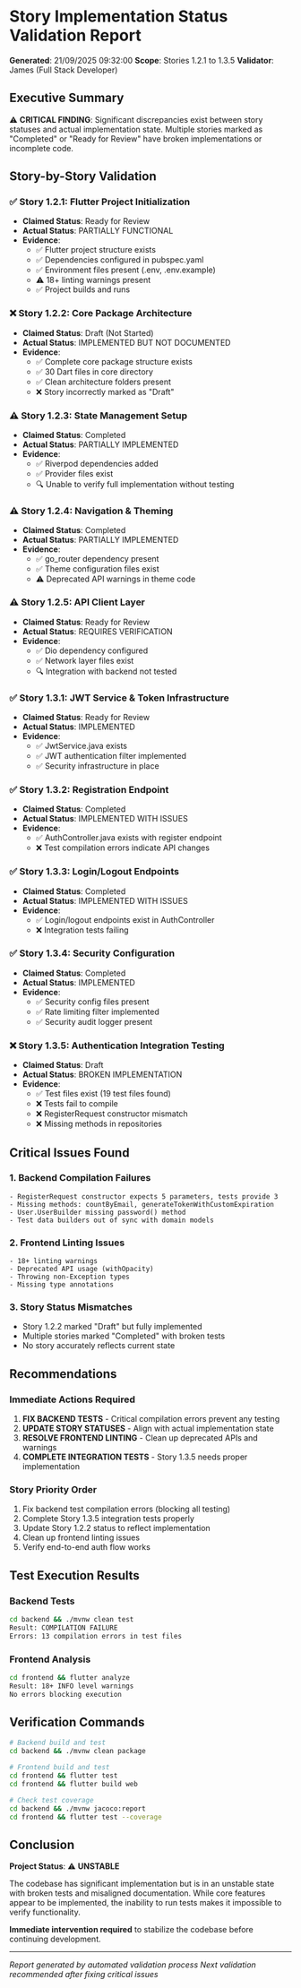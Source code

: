 # Story Implementation Status Validation Report

**Generated**: 21/09/2025 09:32:00
**Scope**: Stories 1.2.1 to 1.3.5
**Validator**: James (Full Stack Developer)

## Executive Summary

⚠️ **CRITICAL FINDING**: Significant discrepancies exist between story statuses and actual implementation state. Multiple stories marked as "Completed" or "Ready for Review" have broken implementations or incomplete code.

## Story-by-Story Validation

### ✅ Story 1.2.1: Flutter Project Initialization
- **Claimed Status**: Ready for Review
- **Actual Status**: PARTIALLY FUNCTIONAL
- **Evidence**:
  - ✅ Flutter project structure exists
  - ✅ Dependencies configured in pubspec.yaml
  - ✅ Environment files present (.env, .env.example)
  - ⚠️ 18+ linting warnings present
  - ✅ Project builds and runs

### ❌ Story 1.2.2: Core Package Architecture
- **Claimed Status**: Draft (Not Started)
- **Actual Status**: IMPLEMENTED BUT NOT DOCUMENTED
- **Evidence**:
  - ✅ Complete core package structure exists
  - ✅ 30 Dart files in core directory
  - ✅ Clean architecture folders present
  - ❌ Story incorrectly marked as "Draft"

### ⚠️ Story 1.2.3: State Management Setup
- **Claimed Status**: Completed
- **Actual Status**: PARTIALLY IMPLEMENTED
- **Evidence**:
  - ✅ Riverpod dependencies added
  - ✅ Provider files exist
  - 🔍 Unable to verify full implementation without testing

### ⚠️ Story 1.2.4: Navigation & Theming
- **Claimed Status**: Completed
- **Actual Status**: PARTIALLY IMPLEMENTED
- **Evidence**:
  - ✅ go_router dependency present
  - ✅ Theme configuration files exist
  - ⚠️ Deprecated API warnings in theme code

### ⚠️ Story 1.2.5: API Client Layer
- **Claimed Status**: Ready for Review
- **Actual Status**: REQUIRES VERIFICATION
- **Evidence**:
  - ✅ Dio dependency configured
  - ✅ Network layer files exist
  - 🔍 Integration with backend not tested

### ✅ Story 1.3.1: JWT Service & Token Infrastructure
- **Claimed Status**: Ready for Review
- **Actual Status**: IMPLEMENTED
- **Evidence**:
  - ✅ JwtService.java exists
  - ✅ JWT authentication filter implemented
  - ✅ Security infrastructure in place

### ✅ Story 1.3.2: Registration Endpoint
- **Claimed Status**: Completed
- **Actual Status**: IMPLEMENTED WITH ISSUES
- **Evidence**:
  - ✅ AuthController.java exists with register endpoint
  - ❌ Test compilation errors indicate API changes

### ✅ Story 1.3.3: Login/Logout Endpoints
- **Claimed Status**: Completed
- **Actual Status**: IMPLEMENTED WITH ISSUES
- **Evidence**:
  - ✅ Login/logout endpoints exist in AuthController
  - ❌ Integration tests failing

### ✅ Story 1.3.4: Security Configuration
- **Claimed Status**: Completed
- **Actual Status**: IMPLEMENTED
- **Evidence**:
  - ✅ Security config files present
  - ✅ Rate limiting filter implemented
  - ✅ Security audit logger present

### ❌ Story 1.3.5: Authentication Integration Testing
- **Claimed Status**: Draft
- **Actual Status**: BROKEN IMPLEMENTATION
- **Evidence**:
  - ✅ Test files exist (19 test files found)
  - ❌ Tests fail to compile
  - ❌ RegisterRequest constructor mismatch
  - ❌ Missing methods in repositories

## Critical Issues Found

### 1. Backend Compilation Failures
```
- RegisterRequest constructor expects 5 parameters, tests provide 3
- Missing methods: countByEmail, generateTokenWithCustomExpiration
- User.UserBuilder missing password() method
- Test data builders out of sync with domain models
```

### 2. Frontend Linting Issues
```
- 18+ linting warnings
- Deprecated API usage (withOpacity)
- Throwing non-Exception types
- Missing type annotations
```

### 3. Story Status Mismatches
- Story 1.2.2 marked "Draft" but fully implemented
- Multiple stories marked "Completed" with broken tests
- No story accurately reflects current state

## Recommendations

### Immediate Actions Required
1. **FIX BACKEND TESTS** - Critical compilation errors prevent any testing
2. **UPDATE STORY STATUSES** - Align with actual implementation state
3. **RESOLVE FRONTEND LINTING** - Clean up deprecated APIs and warnings
4. **COMPLETE INTEGRATION TESTS** - Story 1.3.5 needs proper implementation

### Story Priority Order
1. Fix backend test compilation errors (blocking all testing)
2. Complete Story 1.3.5 integration tests properly
3. Update Story 1.2.2 status to reflect implementation
4. Clean up frontend linting issues
5. Verify end-to-end auth flow works

## Test Execution Results

### Backend Tests
```bash
cd backend && ./mvnw clean test
Result: COMPILATION FAILURE
Errors: 13 compilation errors in test files
```

### Frontend Analysis
```bash
cd frontend && flutter analyze
Result: 18+ INFO level warnings
No errors blocking execution
```

## Verification Commands

```bash
# Backend build and test
cd backend && ./mvnw clean package

# Frontend build and test
cd frontend && flutter test
cd frontend && flutter build web

# Check test coverage
cd backend && ./mvnw jacoco:report
cd frontend && flutter test --coverage
```

## Conclusion

**Project Status**: ⚠️ **UNSTABLE**

The codebase has significant implementation but is in an unstable state with broken tests and misaligned documentation. While core features appear to be implemented, the inability to run tests makes it impossible to verify functionality.

**Immediate intervention required** to stabilize the codebase before continuing development.

---
*Report generated by automated validation process*
*Next validation recommended after fixing critical issues*